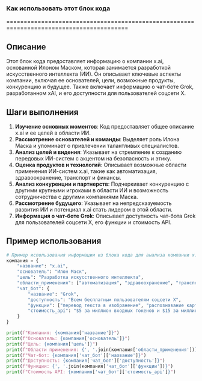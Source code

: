 ### Как использовать этот блок кода
=========================================================================================

Описание
-------------------------
Этот блок кода предоставляет информацию о компании x.ai, основанной Илоном Маском, которая занимается разработкой искусственного интеллекта (ИИ). Он описывает ключевые аспекты компании, включая ее основателей, цели, возможные продукты, конкуренцию и будущее. Также включает информацию о чат-боте Grok, разработанном xAI, и его доступности для пользователей соцсети X.

Шаги выполнения
-------------------------
1. **Изучение основных моментов**: Код предоставляет общее описание x.ai и ее целей в области ИИ.
2. **Рассмотрение основателей и команды**: Выделяет роль Илона Маска и упоминает о привлечении талантливых специалистов.
3. **Анализ целей и видения**: Указывает на стремление к созданию передовых ИИ-систем с акцентом на безопасность и этику.
4. **Оценка продуктов и технологий**: Описывает возможные области применения ИИ-систем x.ai, такие как автоматизация, здравоохранение, транспорт и финансы.
5. **Анализ конкуренции и партнерств**: Подчеркивает конкуренцию с другими крупными игроками в области ИИ и возможность сотрудничества с другими компаниями Маска.
6. **Рассмотрение будущего**: Указывает на непредсказуемость развития ИИ и потенциал x.ai стать лидером в этой области.
7. **Информация о чат-боте Grok**: Описывает доступность чат-бота Grok для пользователей соцсети X, его функции и стоимость API.

Пример использования
-------------------------

```python
# Пример использования информации из блока кода для анализа компании x.ai
компания = {
    "название": "x.ai",
    "основатель": "Илон Маск",
    "цель": "Разработка искусственного интеллекта",
    "области_применения": ["автоматизация", "здравоохранение", "транспорт", "финансы"],
    "чат_бот": {
        "название": "Grok",
        "доступность": "Всем бесплатным пользователям соцсети X",
        "функции": ["перевод текста в изображение", "распознавание картинок"],
        "стоимость_api": "$5 за миллион входных токенов и $15 за миллион выходных токенов"
    }
}

print(f"Компания: {компания['название']}")
print(f"Основатель: {компания['основатель']}")
print(f"Цель: {компания['цель']}")
print(f"Области применения: {', '.join(компания['области_применения'])}")
print(f"Чат-бот: {компания['чат_бот']['название']}")
print(f"Доступность: {компания['чат_бот']['доступность']}")
print(f"Функции: {', '.join(компания['чат_бот']['функции'])}")
print(f"Стоимость API: {компания['чат_бот']['стоимость_api']}")